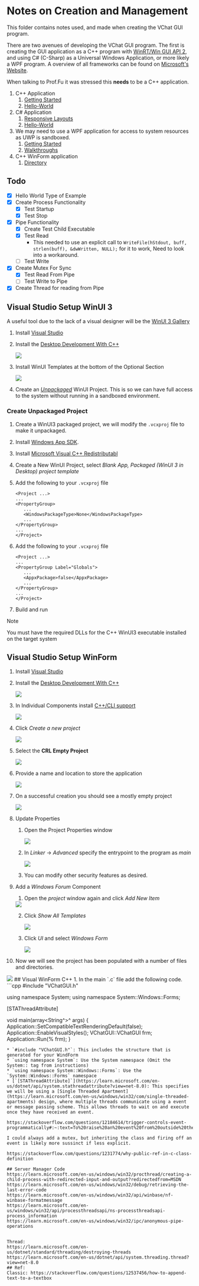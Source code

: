 # Notes on Creation and Management
This folder contains notes used, and made when creating the VChat GUI program.

There are two avenues of developing the VChat GUI program. The first is creating the GUI application as a C++ program with [WinRT/Win GUI API 2](https://learn.microsoft.com/en-us/windows/uwp/cpp-and-winrt-apis/intro-to-using-cpp-with-winrt), and using C# (C-Sharp) as a Universal Windows Application, or more likely a WPF program. A overview of all frameworks can be found on [Microsoft's Website](https://learn.microsoft.com/en-us/windows/apps/get-started/?tabs=cpp-win32%2Cnet-maui#app-development-framework-feature-comparison).

When talking to Prof.Fu it was stressed this **needs** to be a C++ application.


1) C++ Application
   1) [Getting Started](https://learn.microsoft.com/en-us/windows/apps/winui/winui2/getting-started)
   2) [Hello-World](https://learn.microsoft.com/en-us/windows/uwp/get-started/create-a-basic-windows-10-app-in-cppwinrt)
2) C# Application
   1) [Responsive Layouts](https://learn.microsoft.com/en-us/windows/apps/design/layout/layouts-with-xaml)
   2) [Hello-World](https://learn.microsoft.com/en-us/windows/uwp/get-started/create-a-hello-world-app-xaml-universal)
3) We may need to use a WPF application for access to system resources as UWP is sandboxed.
   1) [Getting Started](https://learn.microsoft.com/en-us/visualstudio/get-started/csharp/tutorial-wpf?view=vs-2022)
   2) [Walkthroughs](https://learn.microsoft.com/en-us/dotnet/desktop/wpf/getting-started/wpf-walkthroughs?view=netframeworkdesktop-4.8)
4) C++ WinForm application
   1) [Directory](https://learn.microsoft.com/en-us/cpp/dotnet/dotnet-programming-with-cpp-cli-visual-cpp?view=msvc-170)

## Todo

* [x] Hello World Type of Example
* [x] Create Process Functionality
  * [x] Test Startup
  * [x] Test Stop
* [x] Pipe Functionality
  * [x] Create Test Child Executable
  * [x] Test Read
    * This needed to use an explicit call to `WriteFile(hStdout, buff, strlen(buff), &dwWritten, NULL);` for it to work, Need to look into a workaround.
  * [ ] Test Write
* [X] Create Mutex For Sync
  * [X] Test Read From Pipe
  * [ ] Test Write to Pipe
* [x] Create Thread for reading from Pipe

## Visual Studio Setup WinUI 3
A useful tool due to the lack of a visual designer will be the [WinUI 3 Gallery](https://apps.microsoft.com/detail/9p3jfpwwdzrc?hl=en-us&gl=US)

1) Install [Visual Studio](https://visualstudio.microsoft.com/)
2) Install the [Desktop Development With C++](https://learn.microsoft.com/en-us/cpp/build/vscpp-step-0-installation?view=msvc-170#:~:text=For%20core%20C%20and%20C%2B%2B%20support%2C)

   <img src="Images/DDC.png">

3. Install WinUI Templates at the bottom of the Optional Section

   <img src="Images/Template-Install.png">

4. Create an [*Unpackaged*](https://learn.microsoft.com/en-us/windows/apps/winui/winui3/create-your-first-winui3-app#unpackaged-create-a-new-project-for-an-unpackaged-c-or-c-winui-3-desktop-app) WinUI Project. This is so we can have full access to the system without running in a sandboxed environment.

### Create Unpackaged Project
1. Create a WinUI3 packaged project, we will modify the `.vcxproj` file to make it unpackaged.
2. Install [Windows App SDK](https://learn.microsoft.com/en-us/windows/apps/windows-app-sdk/downloads).
3. Install [Microsoft Visual C++ Redistributabl](https://learn.microsoft.com/en-us/cpp/windows/latest-supported-vc-redist?view=msvc-170)
4. Create a New WinUI Project, select *Blank App, Packaged (WinUI 3 in Desktop) project template*

5. Add the following to your `.vcxproj` file
   ```
   <Project ...>
   ...
   <PropertyGroup>
      ...
      <WindowsPackageType>None</WindowsPackageType>
      ...
   </PropertyGroup> 
   ...
   </Project>
   ```
5. Add the following to your `.vcxproj` file
   ```
   <Project ...>
   ...
   <PropertyGroup Label="Globals">
      ...
      <AppxPackage>false</AppxPackage>
      ...
   </PropertyGroup> 
   ...
   </Project>
   ```
6. Build and run

> [!NOTE]
> You must have the required DLLs for the C++ WinUI3 executable installed on the target system


## Visual Studio Setup WinForm
1) Install [Visual Studio](https://visualstudio.microsoft.com/) 
2) Install the [Desktop Development With C++](https://learn.microsoft.com/en-us/cpp/build/vscpp-step-0-installation?view=msvc-170#:~:text=For%20core%20C%20and%20C%2B%2B%20support%2C)

   <img src="Images/DDC.png">

3) In Individual Components install [C++/CLI support](https://learn.microsoft.com/en-us/cpp/dotnet/dotnet-programming-with-cpp-cli-visual-cpp?view=msvc-170)

   <img src="Images/CPPCLI.png">

4. Click *Create a new project*

   <img src="Images/CRNP.png">

5. Select the **CRL Empty Project**

   <img src="Images/CLREP.png">

6. Provide a name and location to store the application

   <img src="Images/CCLREP.png">

7. On a successful creation you should see a mostly empty project

   <img src="Images/SCCLREP.png">

8. Update Properties
   1. Open the Project Properties window

      <img src="Images/Properties-1.png">

   2. In *Linker* -> *Advanced* specify the entrypoint to the program as *main*

      <img src="Images/Properties-2.png">

   3. You can modify other security features as desired.
9. Add a *Windows Forum* Component 
   1.  Open the *project* window again and click *Add New Item*

      <img src="Images/FoAdd-1.png">

   2. Click *Show All Templates*

      <img src="Images/FoAdd-2.png">

   3. Click *UI* and select *Windows Form*

      <img src="Images/FoAdd-3.png">

10. Now we will see the project has been populated with a number of files and directories.

   <img src="Images/Setup.png">
## Visual WinForm C++
1. In the main `.c` file add the following code. 
   ```cpp
   #include "VChatGUI.h"

   using namespace System;
   using namespace System::Windows::Forms;

   [STAThreadAttribute]

   void main(array<String^>^ args) {
      Application::SetCompatibleTextRenderingDefault(false);
      Application::EnableVisualStyles();
      VChatGUI::VChatGUI frm;
      Application::Run(% frm);
   }
   ```
   * `#include "VChatGUI.h"`: This includes the structure that is generated for your WindForm
   * `using namespace System`: Use the System namespace (Omit the System:: tag from instructions)
   * `using namespace System::Windows::Forms`: Use the `System::Windows::Forms` namespace
   * [`[STAThreadAttribute]`](https://learn.microsoft.com/en-us/dotnet/api/system.stathreadattribute?view=net-8.0): This specifies we will be using a [Single Threaded Apartment](https://learn.microsoft.com/en-us/windows/win32/com/single-threaded-apartments) design, where multiple threads communicate using a event or message passing scheme. This allows threads to wait on and execute once they have received an event.  

https://stackoverflow.com/questions/12184614/trigger-controls-event-programmatically#:~:text=To%20raise%20an%20event%20from%20outside%20the%20declaring,%7B%20public%20void%20ProgrammaticClick%28EventArgs%20e%29%20%7B%20base.OnClick%28e%29%3B%20%7D

I could always add a mutex, but inheriting the class and firing off an event is likely more sussinct if less explicit. 

https://stackoverflow.com/questions/1231774/why-public-ref-in-c-class-definition

## Server Manager Code
https://learn.microsoft.com/en-us/windows/win32/procthread/creating-a-child-process-with-redirected-input-and-output?redirectedfrom=MSDN
https://learn.microsoft.com/en-us/windows/win32/debug/retrieving-the-last-error-code
https://learn.microsoft.com/en-us/windows/win32/api/winbase/nf-winbase-formatmessage
https://learn.microsoft.com/en-us/windows/win32/api/processthreadsapi/ns-processthreadsapi-process_information
https://learn.microsoft.com/en-us/windows/win32/ipc/anonymous-pipe-operations


Thread:
https://learn.microsoft.com/en-us/dotnet/standard/threading/destroying-threads
https://learn.microsoft.com/en-us/dotnet/api/system.threading.thread?view=net-8.0
## Ref: 
Classic: https://stackoverflow.com/questions/12537456/how-to-append-text-to-a-textbox
